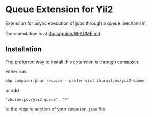 Queue Extension for Yii2
========================

Extension for async execution of jobs through a queue mechanism.

Documentation is at [docs/guide/README.md](docs/guide/README.md).

Installation
------------

The preferred way to install this extension is through [composer](http://getcomposer.org/download/).

Either run

```
php composer.phar require --prefer-dist zhuravljov/yii2-queue
```

or add

```
"zhuravljov/yii2-queue": "*"
```

to the require section of your `composer.json` file.
